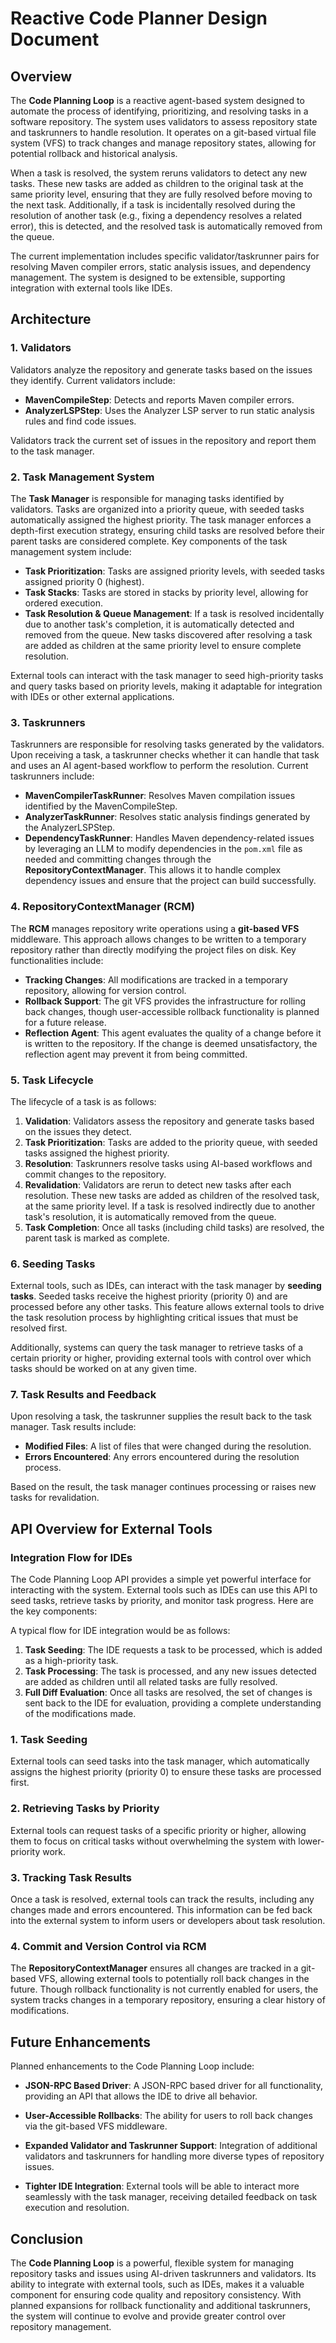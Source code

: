 # Reactive Code Planner Design Document

## Overview

The **Code Planning Loop** is a reactive agent-based system designed to automate the process of identifying, prioritizing, and resolving tasks in a software repository. The system uses validators to assess repository state and taskrunners to handle resolution. It operates on a git-based virtual file system (VFS) to track changes and manage repository states, allowing for potential rollback and historical analysis.

When a task is resolved, the system reruns validators to detect any new tasks. These new tasks are added as children to the original task at the same priority level, ensuring that they are fully resolved before moving to the next task. Additionally, if a task is incidentally resolved during the resolution of another task (e.g., fixing a dependency resolves a related error), this is detected, and the resolved task is automatically removed from the queue.

The current implementation includes specific validator/taskrunner pairs for resolving Maven compiler errors, static analysis issues, and dependency management. The system is designed to be extensible, supporting integration with external tools like IDEs.

## Architecture

### 1. **Validators**

Validators analyze the repository and generate tasks based on the issues they identify. Current validators include:

- **MavenCompileStep**: Detects and reports Maven compiler errors.
- **AnalyzerLSPStep**: Uses the Analyzer LSP server to run static analysis rules and find code issues.

Validators track the current set of issues in the repository and report them to the task manager.

### 2. **Task Management System**

The **Task Manager** is responsible for managing tasks identified by validators. Tasks are organized into a priority queue, with seeded tasks automatically assigned the highest priority. The task manager enforces a depth-first execution strategy, ensuring child tasks are resolved before their parent tasks are considered complete. Key components of the task management system include:

- **Task Prioritization**: Tasks are assigned priority levels, with seeded tasks assigned priority 0 (highest).
- **Task Stacks**: Tasks are stored in stacks by priority level, allowing for ordered execution.
- **Task Resolution & Queue Management**: If a task is resolved incidentally due to another task's completion, it is automatically detected and removed from the queue. New tasks discovered after resolving a task are added as children at the same priority level to ensure complete resolution.

External tools can interact with the task manager to seed high-priority tasks and query tasks based on priority levels, making it adaptable for integration with IDEs or other external applications.

### 3. **Taskrunners**

Taskrunners are responsible for resolving tasks generated by the validators. Upon receiving a task, a taskrunner checks whether it can handle that task and uses an AI agent-based workflow to perform the resolution. Current taskrunners include:

- **MavenCompilerTaskRunner**: Resolves Maven compilation issues identified by the MavenCompileStep.
- **AnalyzerTaskRunner**: Resolves static analysis findings generated by the AnalyzerLSPStep.
- **DependencyTaskRunner**: Handles Maven dependency-related issues by leveraging an LLM to modify dependencies in the `pom.xml` file as needed and committing changes through the **RepositoryContextManager**. This allows it to handle complex dependency issues and ensure that the project can build successfully.

### 4. **RepositoryContextManager (RCM)**

The **RCM** manages repository write operations using a **git-based VFS** middleware. This approach allows changes to be written to a temporary repository rather than directly modifying the project files on disk. Key functionalities include:

- **Tracking Changes**: All modifications are tracked in a temporary repository, allowing for version control.
- **Rollback Support**: The git VFS provides the infrastructure for rolling back changes, though user-accessible rollback functionality is planned for a future release.
- **Reflection Agent**: This agent evaluates the quality of a change before it is written to the repository. If the change is deemed unsatisfactory, the reflection agent may prevent it from being committed.

### 5. **Task Lifecycle**

The lifecycle of a task is as follows:

1. **Validation**: Validators assess the repository and generate tasks based on the issues they detect.
2. **Task Prioritization**: Tasks are added to the priority queue, with seeded tasks assigned the highest priority.
3. **Resolution**: Taskrunners resolve tasks using AI-based workflows and commit changes to the repository.
4. **Revalidation**: Validators are rerun to detect new tasks after each resolution. These new tasks are added as children of the resolved task, at the same priority level. If a task is resolved indirectly due to another task's resolution, it is automatically removed from the queue.
5. **Task Completion**: Once all tasks (including child tasks) are resolved, the parent task is marked as complete.

### 6. **Seeding Tasks**

External tools, such as IDEs, can interact with the task manager by **seeding tasks**. Seeded tasks receive the highest priority (priority 0) and are processed before any other tasks. This feature allows external tools to drive the task resolution process by highlighting critical issues that must be resolved first.

Additionally, systems can query the task manager to retrieve tasks of a certain priority or higher, providing external tools with control over which tasks should be worked on at any given time.

### 7. **Task Results and Feedback**

Upon resolving a task, the taskrunner supplies the result back to the task manager. Task results include:

- **Modified Files**: A list of files that were changed during the resolution.
- **Errors Encountered**: Any errors encountered during the resolution process.

Based on the result, the task manager continues processing or raises new tasks for revalidation.

## API Overview for External Tools

### Integration Flow for IDEs

The Code Planning Loop API provides a simple yet powerful interface for interacting with the system. External tools such as IDEs can use this API to seed tasks, retrieve tasks by priority, and monitor task progress. Here are the key components:

A typical flow for IDE integration would be as follows:

1. **Task Seeding**: The IDE requests a task to be processed, which is added as a high-priority task.
2. **Task Processing**: The task is processed, and any new issues detected are added as children until all related tasks are fully resolved.&#x20;
3. **Full Diff Evaluation**: Once all tasks are resolved, the set of changes is sent back to the IDE for evaluation, providing a complete understanding of the modifications made.

### 1. **Task Seeding**

External tools can seed tasks into the task manager, which automatically assigns the highest priority (priority 0) to ensure these tasks are processed first.

### 2. **Retrieving Tasks by Priority**

External tools can request tasks of a specific priority or higher, allowing them to focus on critical tasks without overwhelming the system with lower-priority work.

### 3. **Tracking Task Results**

Once a task is resolved, external tools can track the results, including any changes made and errors encountered. This information can be fed back into the external system to inform users or developers about task resolution.

### 4. **Commit and Version Control via RCM**

The **RepositoryContextManager** ensures all changes are tracked in a git-based VFS, allowing external tools to potentially roll back changes in the future. Though rollback functionality is not currently enabled for users, the system tracks changes in a temporary repository, ensuring a clear history of modifications.

## Future Enhancements

Planned enhancements to the Code Planning Loop include:

- **JSON-RPC Based Driver**: A JSON-RPC based driver for all functionality, providing an API that allows the IDE to drive all behavior.

- **User-Accessible Rollbacks**: The ability for users to roll back changes via the git-based VFS middleware.

- **Expanded Validator and Taskrunner Support**: Integration of additional validators and taskrunners for handling more diverse types of repository issues.

- **Tighter IDE Integration**: External tools will be able to interact more seamlessly with the task manager, receiving detailed feedback on task execution and resolution.

## Conclusion

The **Code Planning Loop** is a powerful, flexible system for managing repository tasks and issues using AI-driven taskrunners and validators. Its ability to integrate with external tools, such as IDEs, makes it a valuable component for ensuring code quality and repository consistency. With planned expansions for rollback functionality and additional taskrunners, the system will continue to evolve and provide greater control over repository management.
